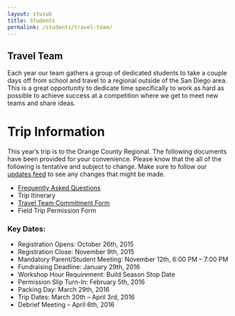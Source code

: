 ```yaml
---
layout: stusub
title: Students
permalink: /students/travel-team/
---
```


## Travel Team

Each year our team gathers a group of dedicated students to take a couple days off from school and travel to a regional outside of the San Diego area. This is a great opportunity to dedicate time specifically to work as hard as possible to achieve success at a competition where we get to meet new teams and share ideas.

# Trip Information

This year’s trip is to the Orange County Regional. The following documents have been provided for your convenience. Please know that the all of the following is tentative and subject to change. Make sure to follow our [updates feed](/students/updates/) to see any changes that might be made.

+ [Frequently Asked Questions](/students/travelfaq/)
+ Trip Itinerary
+ [Travel Team Commitment Form](/resources/TravelRequestForm2016.pdf)
+ Field Trip Permission Form

### Key Dates:

+ Registration Opens: October 26th, 2015
+ Registration Close: November 9th, 2015
+ Mandatory Parent/Student Meeting: November 12th, 6:00 PM – 7:00 PM
+ Fundraising Deadline: January 29th, 2016
+ Workshop Hour Requirement: Build Season Stop Date
+ Permission Slip Turn-In: February 5th, 2016
+ Packing Day: March 29th, 2016
+ Trip Dates: March 30th – April 3rd, 2016
+ Debrief Meeting – April 6th, 2016